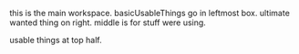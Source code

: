 this is the main workspace. basicUsableThings go in leftmost box. ultimate wanted thing on right.
middle is for stuff were using.

usable things at top half.